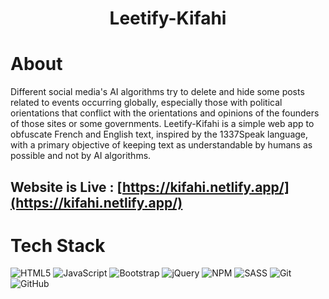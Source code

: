 <div align="center"><h1> Leetify-Kifahi </h1> </div>

# About
Different social media's AI algorithms try to delete and hide some posts related to events occurring globally, especially those with political orientations that conflict with the orientations and opinions of the founders of those sites or some governments. Leetify-Kifahi is a simple web app to obfuscate French and English text, inspired by the 1337Speak language, with a primary objective of keeping text as understandable by humans as possible and not by AI algorithms.

## Website is Live : [https://kifahi.netlify.app/](https://kifahi.netlify.app/)


# Tech Stack
![HTML5](https://img.shields.io/badge/html5-%23E34F26.svg?logo=html5&logoColor=white&style=for-the-badge)
![JavaScript](https://img.shields.io/badge/javascript-%23323330.svg?logo=javascript&logoColor=%23F7DF1E&style=for-the-badge)
![Bootstrap](https://img.shields.io/badge/bootstrap-%23563D7C.svg?logo=bootstrap&logoColor=white&style=for-the-badge)
![jQuery](https://img.shields.io/badge/jquery-%230769AD.svg?logo=jquery&logoColor=white&style=for-the-badge)
![NPM ](https://img.shields.io/badge/NPM-%23000000.svg?logo=npm&logoColor=white&style=for-the-badge)
![SASS](https://img.shields.io/badge/SASS-hotpink.svg?logo=SASS&logoColor=white&style=for-the-badge)
![Git](https://img.shields.io/badge/git-%23F05033.svg?logo=git&logoColor=white&style=for-the-badge)
![GitHub](https://img.shields.io/badge/github-%23121011.svg?logo=github&logoColor=white&style=for-the-badge)



<!-- made using https://prm.pushkaryadav.in -->
